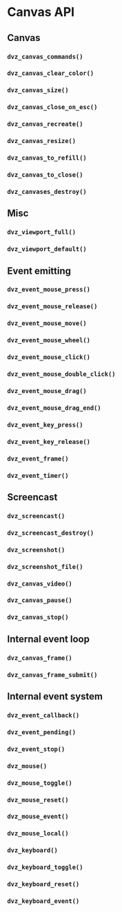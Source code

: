 # Canvas API

## Canvas

### `dvz_canvas_commands()`
### `dvz_canvas_clear_color()`
### `dvz_canvas_size()`
### `dvz_canvas_close_on_esc()`
### `dvz_canvas_recreate()`
### `dvz_canvas_resize()`
### `dvz_canvas_to_refill()`
### `dvz_canvas_to_close()`
### `dvz_canvases_destroy()`


## Misc

### `dvz_viewport_full()`
### `dvz_viewport_default()`


## Event emitting

### `dvz_event_mouse_press()`
### `dvz_event_mouse_release()`
### `dvz_event_mouse_move()`
### `dvz_event_mouse_wheel()`
### `dvz_event_mouse_click()`
### `dvz_event_mouse_double_click()`
### `dvz_event_mouse_drag()`
### `dvz_event_mouse_drag_end()`
### `dvz_event_key_press()`
### `dvz_event_key_release()`
### `dvz_event_frame()`
### `dvz_event_timer()`


## Screencast

### `dvz_screencast()`
### `dvz_screencast_destroy()`
### `dvz_screenshot()`
### `dvz_screenshot_file()`
### `dvz_canvas_video()`
### `dvz_canvas_pause()`
### `dvz_canvas_stop()`


## Internal event loop

### `dvz_canvas_frame()`
### `dvz_canvas_frame_submit()`


## Internal event system

### `dvz_event_callback()`
### `dvz_event_pending()`
### `dvz_event_stop()`

### `dvz_mouse()`
### `dvz_mouse_toggle()`
### `dvz_mouse_reset()`
### `dvz_mouse_event()`
### `dvz_mouse_local()`

### `dvz_keyboard()`
### `dvz_keyboard_toggle()`
### `dvz_keyboard_reset()`
### `dvz_keyboard_event()`
